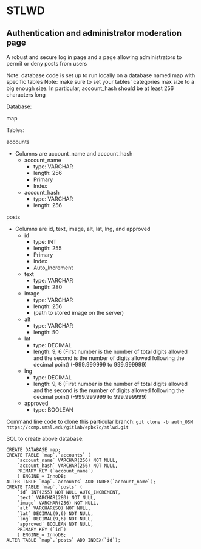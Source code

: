 # STLWD

## Authentication and administrator moderation page
A robust and secure log in page and a page allowing administrators to permit or deny posts from users

Note: database code is set up to run locally on a database named map with specific tables
Note: make sure to set your tables' categories max size to a big enough size. In particular, account_hash should be at least 256 characters long


Database:

map


Tables:

accounts
- Columns are account_name and account_hash
	- account_name 
		- type: VARCHAR
		- length: 256
		- Primary
		- Index
	- account_hash
		- type: VARCHAR
		- length: 256

posts
- Columns are id, text, image, alt, lat, lng, and approved
	- id
		- type: INT
		- length: 255
		- Primary
		- Index
		- Auto_Increment
	- text
		- type: VARCHAR
		- length: 280
	- image
		- type: VARCHAR
		- length: 256
		- (path to stored image on the server)
	- alt
		- type: VARCHAR
		- length: 50
	- lat
		- type: DECIMAL
		- length: 9, 6 (First number is the number of total digits allowed and the second is the number of digits allowed following the decimal point) (-999.999999 to 999.999999)
	- lng
		- type: DECIMAL
		- length: 9, 6 (First number is the number of total digits allowed and the second is the number of digits allowed following the decimal point) (-999.999999 to 999.999999)
	- approved
		- type: BOOLEAN

Command line code to clone this particular branch: `git clone -b auth_OSM https://comp.umsl.edu/gitlab/epbx7c/stlwd.git`


SQL to create above database:

```
CREATE DATABASE map;
CREATE TABLE `map`.`accounts` (
    `account_name` VARCHAR(256) NOT NULL, 
	`account_hash` VARCHAR(256) NOT NULL,
    PRIMARY KEY (`account_name`)
	) ENGINE = InnoDB;
ALTER TABLE `map`.`accounts` ADD INDEX(`account_name`);
CREATE TABLE `map`.`posts` (
    `id` INT(255) NOT NULL AUTO_INCREMENT, 
    `text` VARCHAR(280) NOT NULL,
    `image` VARCHAR(256) NOT NULL,
    `alt` VARCHAR(50) NOT NULL,
    `lat` DECIMAL(9,6) NOT NULL,
    `lng` DECIMAL(9,6) NOT NULL,
    `approved` BOOLEAN NOT NULL,
    PRIMARY KEY (`id`)
	) ENGINE = InnoDB;
ALTER TABLE `map`.`posts` ADD INDEX(`id`);
```
